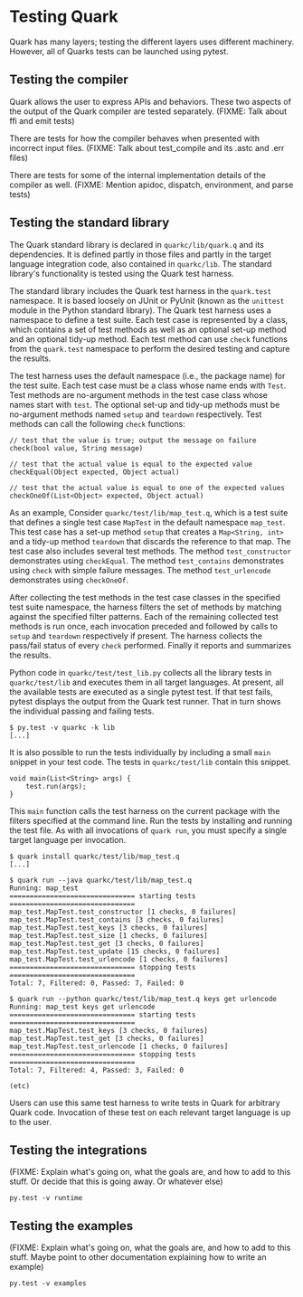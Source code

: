 # Testing Quark

Quark has many layers; testing the different layers uses different machinery. However, all of Quarks tests can be launched using pytest.


## Testing the compiler

Quark allows the user to express APIs and behaviors. These two aspects of the output of the Quark compiler are tested separately. (FIXME: Talk about ffi and emit tests)

There are tests for how the compiler behaves when presented with incorrect input files. (FIXME: Talk about test_compile and its .astc and .err files)

There are tests for some of the internal implementation details of the compiler as well. (FIXME: Mention apidoc, dispatch, environment, and parse tests)


## Testing the standard library

The Quark standard library is declared in `quarkc/lib/quark.q` and its dependencies. It is defined partly in those files and partly in the target language integration code, also contained in `quarkc/lib`. The standard library's functionality is tested using the Quark test harness.

The standard library includes the Quark test harness in the `quark.test` namespace. It is based loosely on JUnit or PyUnit (known as the `unittest` module in the Python standard library). The Quark test harness uses a namespace to define a test suite. Each test case is represented by a class, which contains a set of test methods as well as an optional set-up method and an optional tidy-up method. Each test method can use `check` functions from the `quark.test` namespace to perform the desired testing and capture the results.

The test harness uses the default namespace (i.e., the package name) for the test suite. Each test case must be a class whose name ends with `Test`. Test methods are no-argument methods in the test case class whose names start with `test`. The optional set-up and tidy-up methods must be no-argument methods named `setup` and `teardown` respectively. Test methods can call the following `check` functions:

    // test that the value is true; output the message on failure
    check(bool value, String message)

    // test that the actual value is equal to the expected value
    checkEqual(Object expected, Object actual)

    // test that the actual value is equal to one of the expected values
    checkOneOf(List<Object> expected, Object actual)

As an example, Consider `quarkc/test/lib/map_test.q`, which is a test suite that defines a single test case `MapTest` in the default namespace `map_test`. This test case has a set-up method `setup` that creates a `Map<String, int>` and a tidy-up method `teardown` that discards the reference to that map. The test case also includes several test methods. The method `test_constructor` demonstrates using `checkEqual`. The method `test_contains` demonstrates using `check` with simple failure messages. The method `test_urlencode` demonstrates using `checkOneOf`.

After collecting the test methods in the test case classes in the specified test suite namespace, the harness filters the set of methods by matching against the specified filter patterns. Each of the remaining collected test methods is run once, each invocation preceded and followed by calls to `setup` and `teardown` respectively if present. The harness collects the pass/fail status of every `check` performed. Finally it reports and summarizes the results.

Python code in `quarkc/test/test_lib.py` collects all the library tests in `quarkc/test/lib` and executes them in all target languages. At present, all the available tests are executed as a single pytest test. If that test fails, pytest displays the output from the Quark test runner. That in turn shows the individual passing and failing tests.

    $ py.test -v quarkc -k lib
    [...]

It is also possible to run the tests individually by including a small `main` snippet in your test code. The tests in `quarkc/test/lib` contain this snippet.

    void main(List<String> args) {
        test.run(args);
    }

This `main` function calls the test harness on the current package with the filters specified at the command line. Run the tests by installing and running the test file. As with all invocations of `quark run`, you must specify a single target language per invocation.

    $ quark install quarkc/test/lib/map_test.q
    [...]

    $ quark run --java quarkc/test/lib/map_test.q
    Running: map_test
    =============================== starting tests ===============================
    map_test.MapTest.test_constructor [1 checks, 0 failures]
    map_test.MapTest.test_contains [3 checks, 0 failures]
    map_test.MapTest.test_keys [3 checks, 0 failures]
    map_test.MapTest.test_size [1 checks, 0 failures]
    map_test.MapTest.test_get [3 checks, 0 failures]
    map_test.MapTest.test_update [15 checks, 0 failures]
    map_test.MapTest.test_urlencode [1 checks, 0 failures]
    =============================== stopping tests ===============================
    Total: 7, Filtered: 0, Passed: 7, Failed: 0

    $ quark run --python quarkc/test/lib/map_test.q keys get urlencode
    Running: map_test keys get urlencode
    =============================== starting tests ===============================
    map_test.MapTest.test_keys [3 checks, 0 failures]
    map_test.MapTest.test_get [3 checks, 0 failures]
    map_test.MapTest.test_urlencode [1 checks, 0 failures]
    =============================== stopping tests ===============================
    Total: 7, Filtered: 4, Passed: 3, Failed: 0

    (etc)

Users can use this same test harness to write tests in Quark for arbitrary Quark code. Invocation of these test on each relevant target language is up to the user.


## Testing the integrations

(FIXME: Explain what's going on, what the goals are, and how to add to this stuff. Or decide that this is going away. Or whatever else)

    py.test -v runtime


## Testing the examples

(FIXME: Explain what's going on, what the goals are, and how to add to this stuff. Maybe point to other documentation explaining how to write an example)

    py.test -v examples
